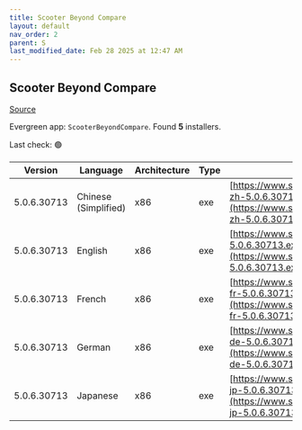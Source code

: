 ```yaml
---
title: Scooter Beyond Compare
layout: default
nav_order: 2
parent: S
last_modified_date: Feb 28 2025 at 12:47 AM
---
```


## Scooter Beyond Compare

[Source](https://scootersoftware.com/)

Evergreen app: `ScooterBeyondCompare`. Found **5** installers.

Last check: 🟢

| Version     | Language             | Architecture | Type | URI                                                                                                                        |
| ----------- | -------------------- | ------------ | ---- | -------------------------------------------------------------------------------------------------------------------------- |
| 5.0.6.30713 | Chinese (Simplified) | x86          | exe  | [https://www.scootersoftware.com/BCompare-zh-5.0.6.30713.exe](https://www.scootersoftware.com/BCompare-zh-5.0.6.30713.exe) |
| 5.0.6.30713 | English              | x86          | exe  | [https://www.scootersoftware.com/BCompare-5.0.6.30713.exe](https://www.scootersoftware.com/BCompare-5.0.6.30713.exe)       |
| 5.0.6.30713 | French               | x86          | exe  | [https://www.scootersoftware.com/BCompare-fr-5.0.6.30713.exe](https://www.scootersoftware.com/BCompare-fr-5.0.6.30713.exe) |
| 5.0.6.30713 | German               | x86          | exe  | [https://www.scootersoftware.com/BCompare-de-5.0.6.30713.exe](https://www.scootersoftware.com/BCompare-de-5.0.6.30713.exe) |
| 5.0.6.30713 | Japanese             | x86          | exe  | [https://www.scootersoftware.com/BCompare-jp-5.0.6.30713.exe](https://www.scootersoftware.com/BCompare-jp-5.0.6.30713.exe) |
